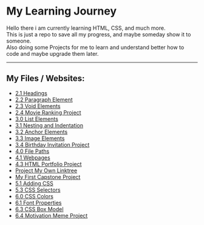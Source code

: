 <html lang="en">
    <head>
        <meta charset="UTF-8">
        <meta http-equiv="X-UA-Compatible" content="IE=edge">
        <meta name="viewport" content="width=device-width, initial-scale=1.0">
        <link 
        rel="stylesheet" 
        href="style.css"
        />
    </head>
    <body>
        <h1>My Learning Journey</h1>
            <p>Hello there i am currently learning HTML, CSS, and much more. 
            <br />
            This is just a repo to save all my progress, and maybe someday show it to someone.<br /> 
            Also doing some Projects for me to learn and understand better how to code and maybe upgrade them later.</p> 
            <hr/>
        <h2>My Files / Websites:</h2>
            <ul>
                <li>
                    <a href="2.1 Heading Element/index.html">
                    2.1 Headings
                    </a>
                <li>
                    <a href="2.2 Paragraph Element/index.html">
                    2.2 Paragraph Element
                    </a>
                <li>
                    <a href="2.3 Void Elements/index.html">
                    2.3 Void Elements
                    </a>
                <li>
                    <a href="2.4 Movie Ranking Project/index.html">
                    2.4 Movie Ranking Project
                    </a>
                <li>
                    <a href="3.0 List Elements/index.html">
                    3.0 List Elements
                    </a>
                <li>
                    <a href="3.1 Nesting and Indentation/index.html">
                    3.1 Nesting and Indentation
                    </a>
                <li>
                    <a href="3.2 Anchor Elements/index.html">
                    3.2 Anchor Elements
                    </a>
                <li>
                    <a href="3.3 Image Elements/index.html">
                    3.3 Image Elements
                    </a>
                <li>
                    <a href="3.4 Birthday Invite Project/index.html">
                    3.4 Birthday Invitation Project
                    </a>
                <li>
                    <a href="4.0 File Paths/Folder0/index.html">
                    4.0 File Paths
                    </a>
                <li>
                    <a href="4.1+Webpages/index.html">
                    4.1 Webpages
                    </a>
                <li>
                    <a href="4.3 HTML Porfolio Project/index.html">
                    4.3 HTML Portfolio Project
                    </a>
                <li>
                    <a href="[Project]My Own Linktree/index.html">
                    Project My Own Linktree
                    </a>
                <li>
                    <a href="Capstone Project 1">
                    My First Capstone Project
                    </a>
                <li>
                    <a href="5.1. Adding CSS/index.html">
                    5.1 Adding CSS
                    </a>
                <li>
                    <a href="5.3 CSS Selectors/index.html">
                    5.3 CSS Selectors
                    </a>
                <li>
                    <a href="6.0 CSS Colors/index.html">
                    6.0 CSS Colors
                    </a>
                <li>
                    <a href="6.1+Font+Properties/index.html">
                    6.1 Font Properties
                    </a>
                <li>
                    <a href="6.3 CSS Box Model/index.html">
                    6.3 CSS Box Model
                    </a>
                <li>
                    <a href="6.4 Motivation Meme Project/index.html">
                    6.4 Motivation Meme Project
                    </a>            